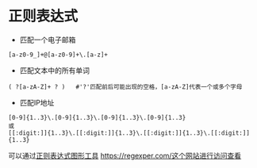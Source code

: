 # 正则表达式

- 匹配一个电子邮箱
```
[a-z0-9_]+@[a-z0-9]+\.[a-z]+
```

- 匹配文本中的所有单词
```
( ?[a-zA-Z]+ ? )   #'?'匹配前后可能出现的空格，[a-zA-Z]代表一个或多个字母
```

- 匹配IP地址
```
[0-9]{1..3}\.[0-9]{1..3}\.[0-9]{1..3}\.[0-9]{1..3}
或
[[:digit:]]{1..3}\.[[:digit:]]{1..3}\.[[:digit:]]{1..3}\.[[:digit:]]{1..3}
```

可以通过[正则表达式图形工具](https://regexper.com) https://regexper.com/这个网站进行访问查看